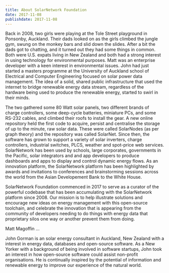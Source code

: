 ```yaml
---
title: About SolarNetwork Foundation
date: 2017-11-08
publishdate: 2017-11-08
---
```

Back in 2008, two girls were playing at the Tole Street playground in Ponsonby, Auckland. Their dads looked on as the girls climbed the jungle gym, swung on the monkey bars and slid down the slides. After a bit the dads got to chatting, and it turned out they had some things in common. Both were U.S. expats living in New Zealand and both had a strong interest in using technology for environmental purposes. Matt was an enterprise developer with a keen interest in environmental issues. John had just started a masters programme at the University of Auckland school of Electrical and Computer Engineering focused on solar power data management. The idea of a solid, shared public infrastructure that used the internet to bridge renewable energy data stream, regardless of the hardware being used to produce the renewable energy, started to swirl in their minds. 

The two gathered some 80 Watt solar panels, two different brands of charge controllers, some deep-cycle batteries, miniature PCs, and some RS-232 cables, and climbed their roofs to install the gear. A new online repository held the first code to acquire, persist and centralise the storage of up to the minute, raw solar data. These were called SolarNodes (as per graph theory) and the repository was called SolarNet.  Since then, the software has grown to support a variety of solar inverters, charge controllers, industrial switches, PLCS, weather and spot-price web services. SolarNetwork has been used by schools, large corporates, governments in the Pacific, solar integrators and and app developers to produce dashboards and apps to display and control dynamic energy flows. As an innovation platform, the SolarNetwork platform has been highlighted by awards and invitations to conferences and brainstorming sessions across the world from the Asian Developement Bank to the White House.

SolarNetwork Foundation commenced in 2017 to serve as a curator of the powerful codebase that has been accumulating with the SolarNetwork platform since 2008. Our mission is to help illustrate solutions and encourage new ideas on energy management with this open-source toolchain, and celebrate the innovation that is appearing from the community of developers needing to do things with energy data that proprietary silos one way or another prevent them from doing.

Matt Magoffin ...

John Gorman is an solar energy consultant in Auckland, New Zealand with a interest in energy data, databases and open-source software. As a New Yorker with a background of being involved in software startups, John took an interest in how open-source software could assist non-profit organisations. He is continually inspired by the potential of information and renewable energy to improve our experience of the natural world.
